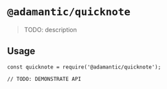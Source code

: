 # `@adamantic/quicknote`

> TODO: description

## Usage

```
const quicknote = require('@adamantic/quicknote');

// TODO: DEMONSTRATE API
```
